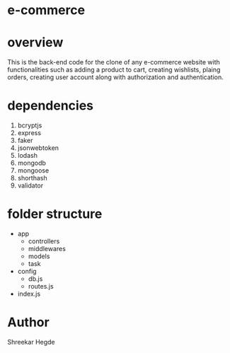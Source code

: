 # e-commerce
# overview
This is the back-end code for the clone of any e-commerce website with functionalities such as adding a product to cart, creating wishlists, plaing orders, creating user account along with authorization and authentication.
# dependencies
1. bcryptjs
2. express
3. faker
4. jsonwebtoken
5. lodash
6. mongodb
7. mongoose
8. shorthash
9. validator
# folder structure
- app
  - controllers
  - middlewares
  - models
  - task
- config
  - db.js
  - routes.js
- index.js
# Author
Shreekar Hegde
